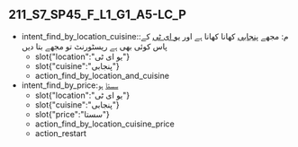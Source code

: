 ## 211_S7_SP45_F_L1_G1_A5-LC_P
* intent_find_by_location_cuisine::م: مجھے [پنجابی](cuisine)  کھانا کھانا ہے اور [یو ای ٹی](location) کے پاس کوئی بھی ہے ریسٹورنٹ تو مجھے بتا دیں
	- slot{"location":"یو ای ٹی"}
	- slot{"cuisine":"پنجابی"}
	- action_find_by_location_and_cuisine
* intent_find_by_price:[سستا](price) ہو
	- slot{"location":"یو ای ٹی"}
	- slot{"cuisine":"پنجابی"}
	- slot{"price":"سستا"}
	- action_find_by_location_cuisine_price
	- action_restart